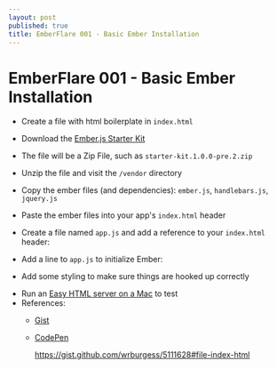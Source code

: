 ```yaml
---
layout: post
published: true
title: EmberFlare 001 - Basic Ember Installation
---
```


# EmberFlare 001 - Basic Ember Installation

* Create a file with html boilerplate in ```index.html```
* Download the [Ember.js Starter Kit](https://github.com/emberjs/starter-kit/downloads)
* The file will be a Zip File, such as ```starter-kit.1.0.0-pre.2.zip```
* Unzip the file and visit the ```/vendor``` directory
* Copy the ember files (and dependencies): ```ember.js```, ```handlebars.js```, ```jquery.js```
* Paste the ember files into your app's ```index.html``` header
		
* Create a file named ```app.js``` and add a reference to your ```index.html``` header:

<script src="https://gist.github.com/wrburgess/5111628#file-index-html">
  //index.html  
</script>

* Add a line to ```app.js``` to initialize Ember:

<script src="https://gist.github.com/wrburgess/5111628#file-app_js">
  //app.js
</script>

* Add some styling to make sure things are hooked up correctly

<script src="https://gist.github.com/wrburgess/5111628#file-style_css">
  //style.css 
</script>

* Run an [Easy HTML server on a Mac](http://wrburgess.com/blog/2013/02/19/easy-html-server/) to test
* References:
   * [Gist](https://gist.github.com/wrburgess/5111628)
   * [CodePen](http://codepen.io/wrburgess/pen/Knhzw)


		
		https://gist.github.com/wrburgess/5111628#file-index-html
		
